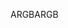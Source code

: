 <span data-ttu-id="da637-101">ARGB</span><span class="sxs-lookup"><span data-stu-id="da637-101">ARGB</span></span>